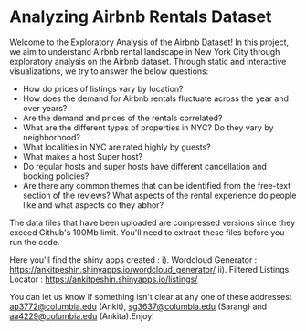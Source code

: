 # Analyzing Airbnb Rentals Dataset

Welcome to the Exploratory Analysis of the Airbnb Dataset! In this project, we aim to understand Airbnb rental landscape in New York City through exploratory analysis on the Airbnb dataset. Through static and interactive visualizations, we try to answer the below questions: 

* How do prices of listings vary by location?
* How does the demand for Airbnb rentals fluctuate across the year and over years?
* Are the demand and prices of the rentals correlated?
* What are the different types of properties in NYC? Do they vary by neighborhood?
* What localities in NYC are rated highly by guests?
* What makes a host Super host?
* Do regular hosts and super hosts have different cancellation and booking policies?
* Are there any common themes that can be identified from the free-text section of the reviews? What aspects of the rental experience do people like and what aspects do they abhor?

The data files that have been uploaded are compressed versions since they exceed Github's 100Mb limit. You'll need to extract these files before you run the code.

Here you'll find the shiny apps created :
i). Wordcloud Generator : https://ankitpeshin.shinyapps.io/wordcloud_generator/
ii). Filtered Listings Locator : https://ankitpeshin.shinyapps.io/listings/

You can let us know if something isn't clear at any one of these addresses: ap3772@columbia.edu (Ankit), sg3637@columbia.edu (Sarang) and aa4229@columbia.edu (Ankita).Enjoy!

